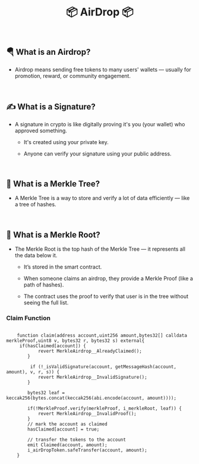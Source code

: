  <h1 align="center"> 📦 AirDrop 📦</h1>

 <br>

 ## 🪂  What is an Airdrop?

 - Airdrop means sending free tokens to many users' wallets — usually for promotion, reward, or community engagement.

 <br>

 ## ✍️  What is a Signature?

 - A signature in crypto is like digitally proving it's you (your wallet) who approved something.

      - It's created using your private key.

      - Anyone can verify your signature using your public address.

<br>

## 🌳  What is a Merkle Tree?

- A Merkle Tree is a way to store and verify a lot of data efficiently — like a tree of hashes.      

<br>

## 🧩  What is a Merkle Root?
- The Merkle Root is the top hash of the Merkle Tree — it represents all the data below it.

    - It’s stored in the smart contract.

    - When someone claims an airdrop, they provide a Merkle Proof (like a path of hashes).

    - The contract uses the proof to verify that user is in the tree without seeing the full list.
 
### Claim Function

```

    function claim(address account,uint256 amount,bytes32[] calldata merkleProof,uint8 v, bytes32 r, bytes32 s) external{
     if(hasClaimed[account]) {
            revert MerkleAirdrop__AlreadyClaimed();
        }

         if (!_isValidSignature(account, getMessageHash(account, amount), v, r, s)) {
            revert MerkleAirdrop__InvalidSignature();
        }

        bytes32 leaf = keccak256(bytes.concat(keccak256(abi.encode(account, amount))));

        if(!MerkleProof.verify(merkleProof, i_merkleRoot, leaf)) {
            revert MerkleAirdrop__InvalidProof();
        }
        // mark the account as claimed
        hasClaimed[account] = true;
 
        // transfer the tokens to the account
        emit Claimed(account, amount);
        i_airDropToken.safeTransfer(account, amount);
    }

```